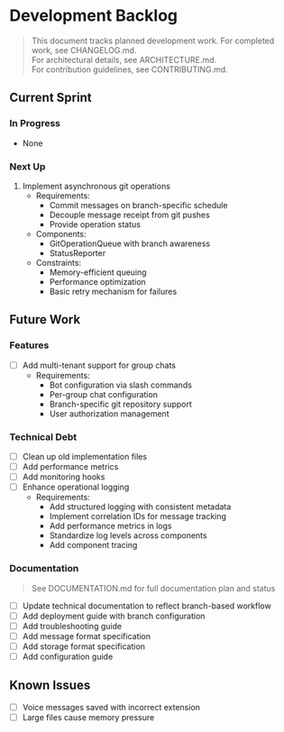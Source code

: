 # Development Backlog  
  
> This document tracks planned development work. For completed work, see CHANGELOG.md.  
> For architectural details, see ARCHITECTURE.md.  
> For contribution guidelines, see CONTRIBUTING.md.  
  
## Current Sprint  
  
### In Progress  
- None  
  
### Next Up  
1. Implement asynchronous git operations  
   - Requirements:  
     - Commit messages on branch-specific schedule  
     - Decouple message receipt from git pushes  
     - Provide operation status  
   - Components:  
     - GitOperationQueue with branch awareness  
     - StatusReporter  
   - Constraints:  
     - Memory-efficient queuing  
     - Performance optimization  
     - Basic retry mechanism for failures  
  
## Future Work  
  
### Features  
- [ ] Add multi-tenant support for group chats  
  - Requirements:  
    - Bot configuration via slash commands  
    - Per-group chat configuration  
    - Branch-specific git repository support  
    - User authorization management  
  
### Technical Debt  
- [ ] Clean up old implementation files  
- [ ] Add performance metrics  
- [ ] Add monitoring hooks  
- [ ] Enhance operational logging  
  - Requirements:  
    - Add structured logging with consistent metadata  
    - Implement correlation IDs for message tracking  
    - Add performance metrics in logs  
    - Standardize log levels across components  
    - Add component tracing  
  
### Documentation  
> See DOCUMENTATION.md for full documentation plan and status  
  
- [ ] Update technical documentation to reflect branch-based workflow  
- [ ] Add deployment guide with branch configuration  
- [ ] Add troubleshooting guide  
- [ ] Add message format specification  
- [ ] Add storage format specification  
- [ ] Add configuration guide  
  
## Known Issues  
- [ ] Voice messages saved with incorrect extension  
- [ ] Large files cause memory pressure
